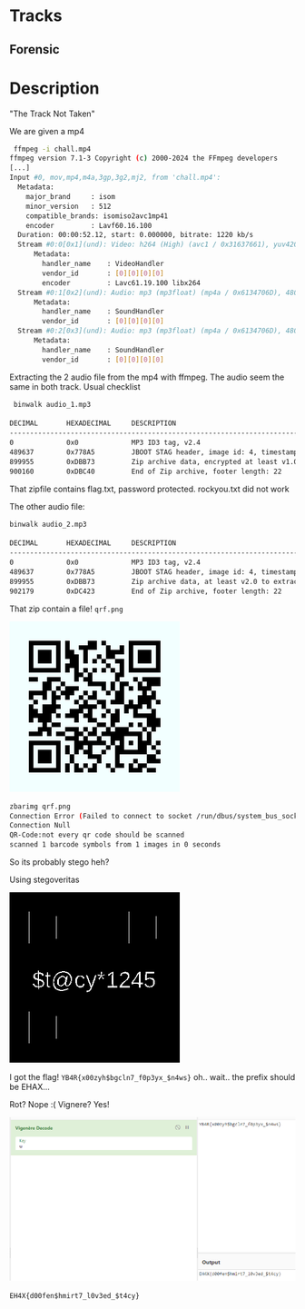 # Tracks
## Forensic
# Description
"The Track Not Taken"

We are given a mp4
```bash
 ffmpeg -i chall.mp4 
ffmpeg version 7.1-3 Copyright (c) 2000-2024 the FFmpeg developers
[...]
Input #0, mov,mp4,m4a,3gp,3g2,mj2, from 'chall.mp4':
  Metadata:
    major_brand     : isom
    minor_version   : 512
    compatible_brands: isomiso2avc1mp41
    encoder         : Lavf60.16.100
  Duration: 00:00:52.12, start: 0.000000, bitrate: 1220 kb/s
  Stream #0:0[0x1](und): Video: h264 (High) (avc1 / 0x31637661), yuv420p(tv, bt709, progressive), 640x360 [SAR 1:1 DAR 16:9], 935 kb/s, 25 fps, 25 tbr, 1000k tbn (default)
      Metadata:
        handler_name    : VideoHandler
        vendor_id       : [0][0][0][0]
        encoder         : Lavc61.19.100 libx264
  Stream #0:1[0x2](und): Audio: mp3 (mp3float) (mp4a / 0x6134706D), 48000 Hz, stereo, fltp, 138 kb/s (default)
      Metadata:
        handler_name    : SoundHandler
        vendor_id       : [0][0][0][0]
  Stream #0:2[0x3](und): Audio: mp3 (mp3float) (mp4a / 0x6134706D), 48000 Hz, stereo, fltp, 138 kb/s
      Metadata:
        handler_name    : SoundHandler
        vendor_id       : [0][0][0][0]
```

Extracting the 2 audio file from the mp4 with ffmpeg. The audio seem the same in both track.
Usual checklist

```bash
 binwalk audio_1.mp3 

DECIMAL       HEXADECIMAL     DESCRIPTION
--------------------------------------------------------------------------------
0             0x0             MP3 ID3 tag, v2.4
489637        0x778A5         JBOOT STAG header, image id: 4, timestamp 0x74EEB0C4, image size: 1356582065 bytes, image JBOOT checksum: 0x1CE9, header JBOOT checksum: 0xA911
899955        0xDBB73         Zip archive data, encrypted at least v1.0 to extract, compressed size: 45, uncompressed size: 33, name: flag.txt
900160        0xDBC40         End of Zip archive, footer length: 22
```
That zipfile contains flag.txt, password protected. rockyou.txt did not work

The other audio file:

```bash
binwalk audio_2.mp3 

DECIMAL       HEXADECIMAL     DESCRIPTION
--------------------------------------------------------------------------------
0             0x0             MP3 ID3 tag, v2.4
489637        0x778A5         JBOOT STAG header, image id: 4, timestamp 0x74EEB0C4, image size: 1356582065 bytes, image JBOOT checksum: 0x1CE9, header JBOOT checksum: 0xA911
899955        0xDBB73         Zip archive data, at least v2.0 to extract, compressed size: 2082, uncompressed size: 2642, name: qrf.png
902179        0xDC423         End of Zip archive, footer length: 22
```

That zip contain a file! `qrf.png`

![alt text](img/qrf.png)

```bash
zbarimg qrf.png
Connection Error (Failed to connect to socket /run/dbus/system_bus_socket: No such file or directory)
Connection Null
QR-Code:not every qr code should be scanned
scanned 1 barcode symbols from 1 images in 0 seconds
```

So its probably stego heh?

Using stegoveritas

![alt text](img/qrf.png_Red_0.png)

I got the flag! `YB4R{x00zyh$bgcln7_f0p3yx_$n4ws}` oh.. wait.. the prefix should be EHAX... 

Rot? Nope :(
Vignere? Yes!


![alt text](img/cyber.png)

`EH4X{d00fen$hmirt7_l0v3ed_$t4cy}`